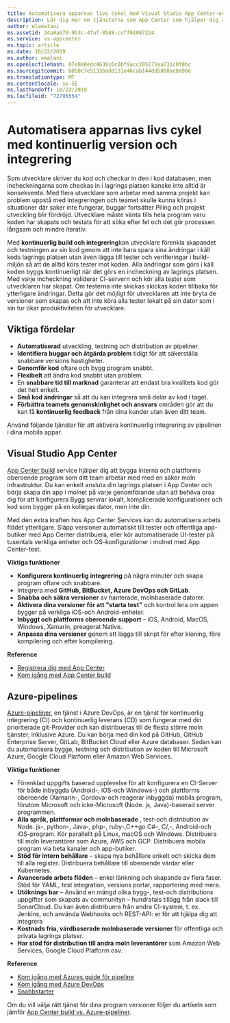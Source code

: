 ```yaml
---
title: Automatisera apparnas livs cykel med Visual Studio App Center-och Azure-tjänster
description: Lär dig mer om tjänsterna som App Center som hjälper dig att konfigurera kontinuerlig build och integrering för dina mobila program.
author: elamalani
ms.assetid: 34a8a070-9b3c-4faf-8588-ccff02097224
ms.service: vs-appcenter
ms.topic: article
ms.date: 10/22/2019
ms.author: emalani
ms.openlocfilehash: 07e8e0edc4638c6c0bf9acc205175aa731c0f8bc
ms.sourcegitcommit: b050c7e5133badd131e46cab144dd5860ae8a98e
ms.translationtype: MT
ms.contentlocale: sv-SE
ms.lasthandoff: 10/23/2019
ms.locfileid: "72795554"
---
```

# <a name="automate-the-lifecycle-of-your-apps-with-continuous-build-and-integration"></a>Automatisera apparnas livs cykel med kontinuerlig version och integrering

Som utvecklare skriver du kod och checkar in den i kod databasen, men incheckningarna som checkas in i lagrings platsen kanske inte alltid är konsekventa. Med flera utvecklare som arbetar med samma projekt kan problem uppstå med integreringen och teamet skulle kunna köras i situationer där saker inte fungerar, buggar fortsätter Piling och projekt utveckling blir fördröjd. Utvecklare måste vänta tills hela program varu koden har skapats och testats för att söka efter fel och det gör processen långsam och mindre iterativ. 

Med **kontinuerlig build och integrering**kan utvecklare förenkla skapandet och testningen av sin kod genom att inte bara spara sina ändringar i käll kods lagrings platsen utan även lägga till tester och verifieringar i build-miljön så att de alltid körs tester mot koden. Alla ändringar som görs i käll koden byggs kontinuerligt när det görs en incheckning av lagrings platsen. Med varje incheckning validerar CI-servern och kör alla tester som utvecklaren har skapat. Om testerna inte skickas skickas koden tillbaka för ytterligare ändringar. Detta gör det möjligt för utvecklaren att inte bryta de versioner som skapas och att inte köra alla tester lokalt på sin dator som i sin tur ökar produktiviteten för utvecklare. 

## <a name="key-benefits"></a>Viktiga fördelar
- **Automatiserad** utveckling, testning och distribution av pipeliner.
- **Identifiera buggar och åtgärda problem** tidigt för att säkerställa snabbare versions hastigheter.
- **Genomför kod** oftare och bygg program snabbt.
- **Flexibelt** att ändra kod snabbt utan problem.
- En **snabbare tid till marknad** garanterar att endast bra kvalitets kod gör det helt enkelt.
- **Små kod ändringar** så att du kan integrera små delar av kod i taget.
- **Förbättra teamets genomskinlighet och ansvars** områden gör att du kan få **kontinuerlig feedback** från dina kunder utan även ditt team.

Använd följande tjänster för att aktivera kontinuerlig integrering av pipelinen i dina mobila appar.

## <a name="visual-studio-app-center"></a>Visual Studio App Center
[App Center build](/appcenter/build/) service hjälper dig att bygga interna och plattforms oberoende program som ditt team arbetar med med en säker moln infrastruktur. Du kan enkelt ansluta din lagrings platsen i App Center och börja skapa din app i molnet på varje genomförande utan att behöva oroa dig för att konfigurera Bygg servrar lokalt, komplicerade konfigurationer och kod som bygger på en kollegas dator, men inte din.

Med den extra kraften hos App Center Services kan du automatisera arbets flödet ytterligare. Släpp versioner automatiskt till tester och offentliga app-butiker med App Center distribuera, eller kör automatiserade UI-tester på tusentals verkliga enheter och OS-konfigurationer i molnet med App Center-test.

**Viktiga funktioner**
- **Konfigurera kontinuerlig integrering** på några minuter och skapa program oftare och snabbare.
- Integrera med **GitHub, BitBucket, Azure DevOps och GitLab**.
- **Snabba och säkra versioner** av hanterade, molnbaserade datorer.
- **Aktivera dina versioner för att "starta test"** och kontrol lera om appen bygger på verkliga iOS-och Android-enheter.
- **Inbyggt och plattforms oberoende support** – iOS, Android, MacOS, Windows, Xamarin, preagerat Native.
- **Anpassa dina versioner** genom att lägga till skript för efter kloning, före kompilering och efter kompilering.

**Reference**
- [Registrera dig med App Center](https://appcenter.ms/signup?utm_source=Mobile%20Development%20Docs&utm_medium=Azure&utm_campaign=New%20azure%20docs)
- [Kom igång med App Center build](/appcenter/build/)

## <a name="azure-pipelines"></a>Azure-pipelines
 [Azure-pipeliner](https://azure.microsoft.com/services/devops/pipelines/), en tjänst i Azure DevOps, är en tjänst för kontinuerlig integrering (CI) och kontinuerlig leverans (CD) som fungerar med din prioriterade git-Provider och kan distribueras till de flesta större moln tjänster, inklusive Azure. Du kan börja med din kod på GitHub, GitHub Enterprise Server, GitLab, BitBucket Cloud eller Azure databaser. Sedan kan du automatisera bygge, testning och distribution av koden till Microsoft Azure, Google Cloud Platform eller Amazon Web Services.

**Viktiga funktioner**
- Förenklad uppgifts baserad upplevelse för att konfigurera en CI-Server för både inbyggda (Android-, iOS-och Windows-) och plattforms oberoende (Xamarin-, Cordova-och reagerar inbyggda) mobila program, förutom Microsoft och icke-Microsoft (Node. js, Java)-baserad server programmen.
- **Alla språk, plattformar och molnbaserade** , test-och distribution av Node. js-, python-, Java-, php-, ruby-,C++go C#-, C/,-, Android-och iOS-program. Kör parallellt på Linux, macOS och Windows. Distribuera till moln leverantörer som Azure, AWS och GCP. Distribuera mobila program via beta kanaler och app-butiker.
- **Stöd för intern behållare** – skapa nya behållare enkelt och skicka dem till alla register. Distribuera behållare till oberoende värdar eller Kubernetes.
- **Avancerade arbets flöden** – enkel länkning och skapande av flera faser. Stöd för YAML, test integration, versions portar, rapportering med mera.
- **Utöknings bar** – Använd en mängd olika bygg-, test-och distributions uppgifter som skapats av communityn – hundratals tillägg från slack till SonarCloud. Du kan även distribuera från andra CI-system, t. ex. Jenkins, och använda Webhooks och REST-API: er för att hjälpa dig att integrera
- **Kostnads fria, värdbaserade molnbaserade versioner** för offentliga och privata lagrings platser.
- **Har stöd för distribution till andra moln leverantörer** som Amazon Web Services, Google Cloud Platform osv.

**Reference**
- [Kom igång med Azures guide för pipeline](/azure/devops/pipelines/get-started/pipelines-get-started?view=azure-devops)
- [Kom igång med Azure DevOps](https://app.vsaex.visualstudio.com/signup/) 
- [Snabbstarter](/azure/devops/pipelines/create-first-pipeline?view=azure-devops&tabs=tfs-2018-2)

Om du vill välja rätt tjänst för dina program versioner följer du artikeln som jämför [App Center build vs. Azure-pipeliner](/appcenter/build/choose-between-services).

